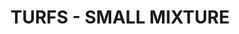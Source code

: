 ---
title: "TURFS - SMALL MIXTURE"
price: "TBA"
desc: "Opis nije dostupan"
img_path: "/assets/img/A.MIG-8356.jpg"
brand: AMMO
available: true
cat: "dioramas"
subcat: "GRASS MATS"
subsubcat: "SS"
---